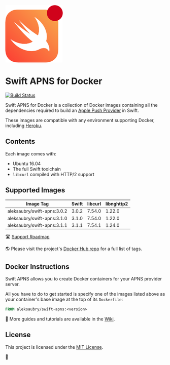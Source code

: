 <img src="https://raw.githubusercontent.com/alexaubry/docker-swift-apns/master/.github/apns-logo.png" width="181" height="181"/>

# Swift APNS for Docker

[![Build Status](https://travis-ci.org/alexaubry/docker-swift-apns.svg?branch=master)](https://travis-ci.org/alexaubry/docker-swift-apns)

Swift APNS for Docker is a collection of Docker images containing all the dependencies required to build an [Apple Push Provider](https://developer.apple.com/library/content/documentation/NetworkingInternet/Conceptual/RemoteNotificationsPG/APNSOverview.html) in Swift.

These images are compatible with any environment supporting Docker, including [Heroku](https://devcenter.heroku.com/articles/container-registry-and-runtime).

## Contents

Each image comes with:

- Ubuntu 16.04
- The full Swift toolchain
- `libcurl` compiled with HTTP/2 support

## Supported Images

| Image Tag                        | Swift      | libcurl | libnghttp2 |
|----------------------------------|------------|---------|------------|
| aleksaubry/swift-apns:3.0.2      | 3.0.2      | 7.54.0  | 1.22.0     |
| aleksaubry/swift-apns:3.1.0      | 3.1.0      | 7.54.0  | 1.22.0     |
| aleksaubry/swift-apns:3.1.1      | 3.1.1      | 7.54.1  | 1.24.0     |

&#x1F6E3;  [Support Roadmap](ROADMAP.md)

&#x1F30E;  Please visit the project's [Docker Hub repo](https://hub.docker.com/r/aleksaubry/swift-apns/) for a full list of tags.

## Docker Instructions

Swift APNS allows you to create Docker containers for your APNS provider server.

All you have to do to get started is specify one of the images listed above as your container's base image at the top of its `Dockerfile`:

```dockerfile
FROM aleksaubry/swift-apns:<version>
```

&#x1F4D6;  More guides and tutorials are available in the [Wiki](https://github.com/alexaubry/docker-swift-apns/wiki).

## License

This project is licensed under the [MIT License](LICENSE.md).

&#x1F433;